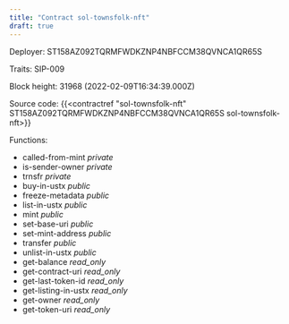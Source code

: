 ```yaml
---
title: "Contract sol-townsfolk-nft"
draft: true
---
```

Deployer: ST158AZ092TQRMFWDKZNP4NBFCCM38QVNCA1QR65S

Traits:
SIP-009 



Block height: 31968 (2022-02-09T16:34:39.000Z)

Source code: {{<contractref "sol-townsfolk-nft" ST158AZ092TQRMFWDKZNP4NBFCCM38QVNCA1QR65S sol-townsfolk-nft>}}

Functions:

* called-from-mint _private_
* is-sender-owner _private_
* trnsfr _private_
* buy-in-ustx _public_
* freeze-metadata _public_
* list-in-ustx _public_
* mint _public_
* set-base-uri _public_
* set-mint-address _public_
* transfer _public_
* unlist-in-ustx _public_
* get-balance _read_only_
* get-contract-uri _read_only_
* get-last-token-id _read_only_
* get-listing-in-ustx _read_only_
* get-owner _read_only_
* get-token-uri _read_only_
